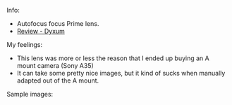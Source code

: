Info:

* Autofocus focus Prime lens.
* [Review - Dyxum](https://www.dyxum.com/reviews/lenses/Sigma-90mm-F2.8-Macro_review276.html)


My feelings:
* This lens was more or less the reason that I ended up buying an A mount camera (Sony A35)
* It can take some pretty nice images, but it kind of sucks when manually adapted out of the A mount.

Sample images:
